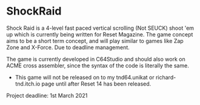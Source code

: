 # ShockRaid
Shock Raid is a 4-level fast paced vertical scrolling (Not SEUCK) shoot 'em up which is currently being written for Reset Magazine. The game concept aims to be a short term concept, and will play similar to games like Zap Zone and X-Force. Due to deadline management. 

The game is currently developed in C64Studio and should also work on ACME cross assembler, since the syntax of the code is literally the same.

- This game will not be released on to my tnd64.unikat or richard-tnd.itch.io page until after Reset 14 has been released.

Project deadline: 1st March 2021


